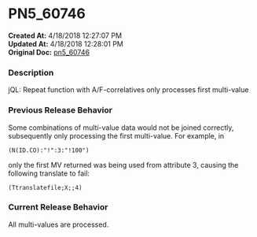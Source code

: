 # PN5_60746

**Created At:** 4/18/2018 12:27:07 PM  
**Updated At:** 4/18/2018 12:28:01 PM  
**Original Doc:** [pn5_60746](https://docs.jbase.com/release-notes/pn5_60746)  


### Description

jQL: Repeat function with A/F-correlatives only processes first multi-value



### Previous Release Behavior

Some combinations of multi-value data would not be joined correctly, subsequently only processing the first multi-value. For example, in

```
(N(ID.CO):"!":3:"!100")
```

only the first MV returned was being used from attribute 3, causing the following translate to fail:

```
(Ttranslatefile;X;;4)
```



### Current Release Behavior

All multi-values are processed.
